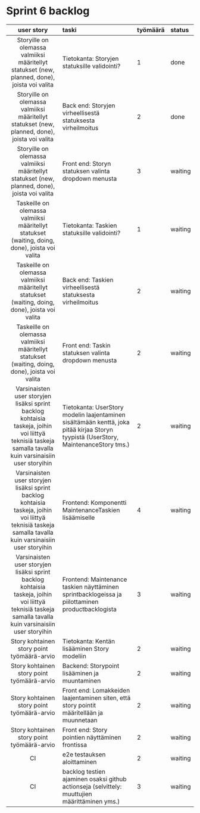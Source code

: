 # Sprint 6 backlog

| user story | taski | työmäärä | status |
| :-----------:|:-----------| :------| :------|
| Storyille on olemassa valmiiksi määritellyt statukset (new, planned, done), joista voi valita | Tietokanta: Storyjen statuksille validointi? | 1 | done |
| Storyille on olemassa valmiiksi määritellyt statukset (new, planned, done), joista voi valita | Back end: Storyjen virheellisestä statuksesta virheilmoitus | 2 | done |
| Storyille on olemassa valmiiksi määritellyt statukset (new, planned, done), joista voi valita | Front end: Storyn statuksen valinta dropdown menusta | 3 | waiting |
| Taskeille on olemassa valmiiksi määritellyt statukset (waiting, doing, done), joista voi valita | Tietokanta: Taskien statuksille validointi? | 1 | waiting |
| Taskeille on olemassa valmiiksi määritellyt statukset (waiting, doing, done), joista voi valita | Back end: Taskien virheellisestä statuksesta virheilmoitus | 2 | waiting |
| Taskeille on olemassa valmiiksi määritellyt statukset (waiting, doing, done), joista voi valita | Front end: Taskin statuksen valinta dropdown menusta | 2 | waiting |
| Varsinaisten user storyjen lisäksi sprint backlog kohtaisia taskeja, joihin voi liittyä teknisiä taskeja samalla tavalla kuin varsinaisiin user storyihin | Tietokanta: UserStory modelin laajentaminen sisältämään kenttä, joka pitää kirjaa Storyn tyypistä (UserStory, MaintenanceStory tms.)  | 2 | waiting |
| Varsinaisten user storyjen lisäksi sprint backlog kohtaisia taskeja, joihin voi liittyä teknisiä taskeja samalla tavalla kuin varsinaisiin user storyihin | Frontend: Komponentti MaintenanceTaskien lisäämiselle  | 4 | waiting |
| Varsinaisten user storyjen lisäksi sprint backlog kohtaisia taskeja, joihin voi liittyä teknisiä taskeja samalla tavalla kuin varsinaisiin user storyihin | Frontend: Maintenance taskien näyttäminen sprintbacklogeissa ja piilottaminen productbacklogista  | 3 | waiting |
| Story kohtainen story point työmäärä-arvio | Tietokanta: Kentän lisääminen Story modeliin  | 2 | waiting |
| Story kohtainen story point työmäärä-arvio | Backend: Storypoint lisääminen ja muuntaminen  | 2 | waiting |
| Story kohtainen story point työmäärä-arvio | Front end: Lomakkeiden laajentaminen siten, että story pointit määritellään ja muunnetaan  | 2 | waiting |
| Story kohtainen story point työmäärä-arvio | Front end: Story pointien näyttäminen frontissa  | 2 | waiting |
| CI | e2e testauksen aloittaminen  | 2 | waiting |
| CI | backlog testien ajaminen osaksi github actionseja (selvittely: muuttujien määrittäminen yms.)  | 3 | waiting |